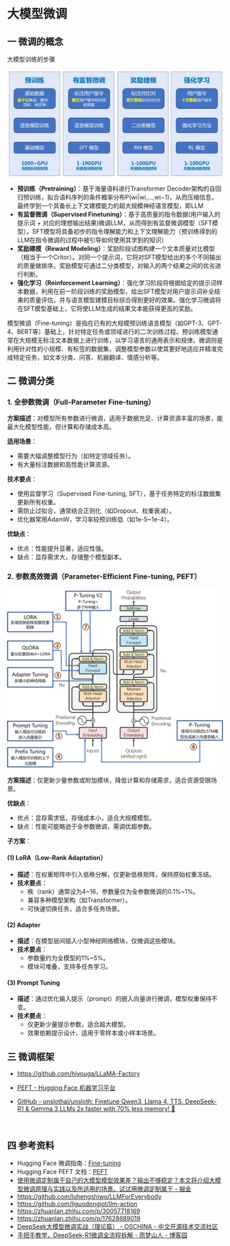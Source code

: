 # 大模型微调

## 一 微调的概念

大模型训练的步骤

![llm_train_flow.png](..\images\wiki\llm_train_flow.png)

- **预训练（Pretraining）**：基于海量语料进行Transformer Decoder架构的自回归预训练，拟合语料序列的条件概率分布P(wi|wi,...,wi−1)，从而压缩信息，最终学到一个具备长上下文建模能力的超大规模神经语言模型，即LLM
- **有监督微调（Supervised Finetuning）**：基于高质量的指令数据(用户输入的提示词 + 对应的理想输出结果)微调LLM，从而得到有监督微调模型（SFT模型）。SFT模型将具备初步的指令理解能力和上下文理解能力（预训练得到的LLM在指令微调的过程中被引导如何使用其学到的知识）  
- **奖励建模（Reward Modeling）**：奖励阶段试图构建一个文本质量对比模型（相当于一个Critor）。对同一个提示词，它将对SFT模型给出的多个不同输出的质量做排序。奖励模型可通过二分类模型，对输入的两个结果之间的优劣进行判断。
- **强化学习（Reinforcement Learning）**：强化学习阶段将根据给定的提示词样本数据，利用在前一阶段训练的奖励模型，给出SFT模型对用户提示词补全结果的质量评估，并与语言模型建模目标综合得到更好的效果。强化学习微调将在SFT模型基础上，它将使LLM生成的结果文本能获得更高的奖励。

模型微调（Fine-tuning）是指在已有的大规模预训练语言模型（如GPT-3、GPT-4、BERT等）基础上，针对特定任务或领域进行的二次训练过程。预训练模型通常在大规模无标注文本数据上进行训练，以学习语言的通用表示和规律。微调则是利用针对性的小规模、有标签的数据集，调整模型参数以使其更好地适应并精准完成特定任务，如文本分类、问答、机器翻译、情感分析等。

## 二 微调分类

### 1. 全参数微调（Full-Parameter Fine-tuning）

**方案描述**：对模型所有参数进行微调，适用于数据充足、计算资源丰富的场景，能最大化模型性能，但计算和存储成本高。

**适用场景**：

- 需要大幅调整模型行为（如特定领域任务）。
- 有大量标注数据和高性能计算资源。

**技术要点**：

- 使用监督学习（Supervised Fine-tuning, SFT），基于任务特定的标注数据集更新所有权重。
- 需防止过拟合，通常结合正则化（如Dropout、权重衰减）。
- 优化器常用AdamW，学习率较预训练低（如1e-5~1e-4）。

**优缺点**：

- 优点：性能提升显著，适应性强。
- 缺点：显存需求大，存储整个模型副本。

### 2. 参数高效微调（Parameter-Efficient Fine-tuning, PEFT）

![peft.png](..\images\wiki\peft.png)

**方案描述**：仅更新少量参数或附加模块，降低计算和存储需求，适合资源受限场景。

**优缺点**：

- 优点：显存需求低，存储成本小，适合大规模模型。
- 缺点：性能可能略逊于全参数微调，需调优超参数。

**子方案**：

#### (1) LoRA（Low-Rank Adaptation）

- **描述**：在权重矩阵中引入低秩分解，仅更新低秩矩阵，保持原始权重冻结。
- **技术要点**：
  - 秩（rank）通常设为4~16，参数量仅为全参数微调的0.1%~1%。
  - 兼容多种模型架构（如Transformer）。
  - 可快速切换任务，适合多任务场景。

#### (2) Adapter

- **描述**：在模型层间插入小型神经网络模块，仅微调这些模块。
- **技术要点**：
  - 参数量约为全模型的1%~5%。
  - 模块可堆叠，支持多任务学习。

#### (3) Prompt Tuning

- **描述**：通过优化输入提示（prompt）的嵌入向量进行微调，模型权重保持不变。
- **技术要点**：
  - 仅更新少量提示参数，适合超大模型。
  - 效果依赖提示设计，适用于零样本或小样本场景。

## 三 微调框架

- https://github.com/hiyouga/LLaMA-Factory

- [PEFT - Hugging Face 机器学习平台](https://hugging-face.cn/docs/peft/index)

- [GitHub - unslothai/unsloth: Finetune Qwen3, Llama 4, TTS, DeepSeek-R1 &amp; Gemma 3 LLMs 2x faster with 70% less memory! 🦥](https://github.com/unslothai/unsloth)

    

## 四 参考资料

- Hugging Face 微调指南：[Fine-tuning](https://huggingface.co/docs/transformers/training)
- Hugging Face PEFT 文档：[PEFT](https://huggingface.co/docs/peft)
- [使用微调定制属于自己的大模型模型效果差？输出不够稳定？本文将介绍大模型微调原理与实践以及所适用的场景。试试用微调定制属于 - 掘金](https://juejin.cn/post/7321558573518241818)
- https://github.com/luhengshiwo/LLMForEverybody
- https://github.com/liguodongiot/llm-action
- https://zhuanlan.zhihu.com/p/30057718169
- https://zhuanlan.zhihu.com/p/17628689019
- [DeepSeek大模型微调实战（理论篇） - OSCHINA - 中文开源技术交流社区](https://my.oschina.net/u/8066678/blog/17270259)
- [手把手教学，DeepSeek-R1微调全流程拆解 - 雨梦山人 - 博客园](https://www.cnblogs.com/shanren/p/18707513)
